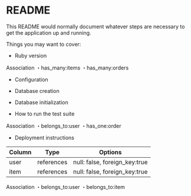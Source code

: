 # README

This README would normally document whatever steps are necessary to get the
application up and running.

Things you may want to cover:

* Ruby version

Association
・has_many:items
・has_many:orders


* Configuration

* Database creation

* Database initialization

* How to run the test suite

Association
・belongs_to:user
・has_one:order


* Deployment instructions

| Column             | Type                | Options                       |
|--------------------|---------------------|-------------------------------|
| user               | references          | null: false, foreign_key:true |
| item               | references          | null: false, foreign_key:true |

Association
・belongs_to:user
・belongs_to:item




